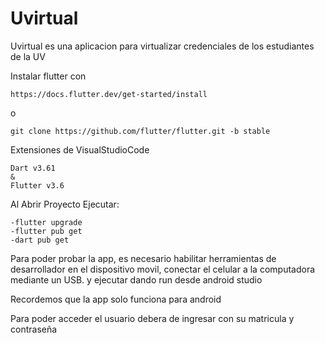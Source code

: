 # Uvirtual
Uvirtual es una aplicacion para virtualizar credenciales de los estudiantes de la UV

Instalar flutter con

    https://docs.flutter.dev/get-started/install

o

    git clone https://github.com/flutter/flutter.git -b stable

Extensiones de VisualStudioCode
  
    Dart v3.61
    &
    Flutter v3.6

Al Abrir Proyecto Ejecutar:

    -flutter upgrade
    -flutter pub get
    -dart pub get

 Para poder probar la app, es necesario habilitar herramientas de desarrollador en el dispositivo movil, conectar el celular a la computadora mediante un USB. y ejecutar dando run desde android studio
 
 Recordemos que la app solo funciona para android
 
 Para poder acceder el usuario debera de ingresar con su matricula y contraseña 
 
